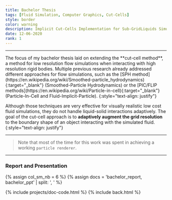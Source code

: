 ```yaml
---
title: Bachelor Thesis
tags: [Fluid Simulation, Computer Graphics, Cut-Cells]
style: border
color: warning
description: Implicit Cut-Cells Implementation for Sub-GridLiquids Simulation
date: 12-06-2020
rank: 1
---
```


<hr class="invisible">
The focus of my bachelor thesis laid on extending the **cut-cell method**, a method for low resolution flow simulations when interacting with high resolution rigid bodies. Multiple previous research already addressed different approaches for flow simulations, such as the [SPH method](https://en.wikipedia.org/wiki/Smoothed-particle_hydrodynamics){:target="_blank"} (Smoothed-Particle Hydrodynamics) or the [PIC/FLIP methods](https://en.wikipedia.org/wiki/Particle-in-cell){:target="_blank"} (Particle-In-Cell and Fluid-Implicit-Particle).
{:style="text-align: justify"}

Although those techniques are very effective for visually realistic low cost fluid simulations, they do not handle liquid-solid interactions adaptively. The goal of the cut-cell approach is to **adaptively augment the grid resolution** to the boundary shape of an object interacting with the simulated fluid.
{:style="text-align: justify"}
<hr class="invisible">

> Note that most of the time for this work was spent in achieving a working `particle renderer`.

<hr class="long">

### **Report and Presentation**

{% assign col_sm_nb = 6 %}
{% assign docs = 'bachelor_report, bachelor_ppt' | split: ', ' %}

{% include projects/doc-code.html %}
{% include back.html %}